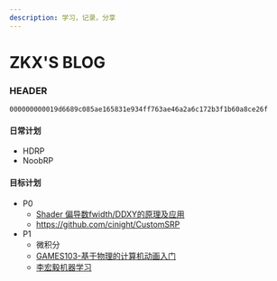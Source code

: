 ```yaml
---
description: 学习，记录，分享
---
```

# ZKX'S BLOG

### HEADER

`000000000019d6689c085ae165831e934ff763ae46a2a6c172b3f1b60a8ce26f`

#### 日常计划

- HDRP
- NoobRP

#### 目标计划

- P0
  - [Shader 偏导数fwidth/DDXY的原理及应用](https://www.bilibili.com/video/BV1ar4y127eu)
  - https://github.com/cinight/CustomSRP
- P1
  - 微积分
  - [GAMES103-基于物理的计算机动画入门](https://www.bilibili.com/video/BV12Q4y1S73g)
  - [李宏毅机器学习](https://www.bilibili.com/video/BV1JE411g7XF)